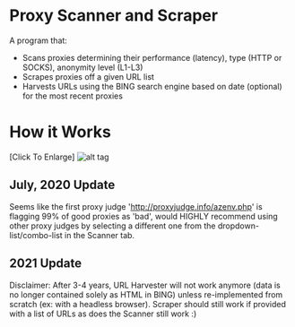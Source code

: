 # Proxy Scanner and Scraper

A program that:
 - Scans proxies determining their performance (latency), type (HTTP or SOCKS), anonymity level (L1-L3)
 - Scrapes proxies off a given URL list
 - Harvests URLs using the BING search engine based on date (optional) for the most recent proxies 


# How it Works
[Click To Enlarge]
![alt tag](https://raw.githubusercontent.com/jpxue/Proxy_Toolkit_Scan-Scrape/master/how_it_works.png)

## July, 2020 Update
Seems like the first proxy judge 'http://proxyjudge.info/azenv.php' is flagging 99% of good proxies as 'bad', would HIGHLY recommend using other proxy judges by selecting a different one from the dropdown-list/combo-list in the Scanner tab. 

## 2021 Update
Disclaimer: After 3-4 years, URL Harvester will not work anymore (data is no longer contained solely as HTML in BING) unless re-implemented from scratch (ex: with a headless browser). Scraper should still work if provided with a list of URLs as does the Scanner still work :)


